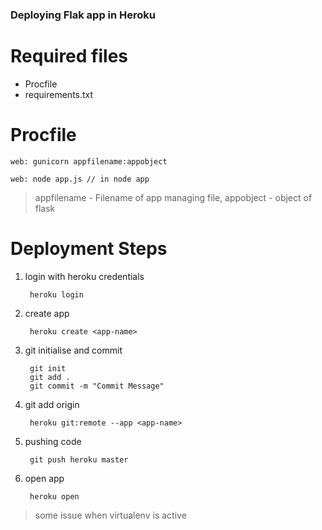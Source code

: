 ### Deploying Flak app in Heroku

# Required files

-   Procfile
-   requirements.txt

# Procfile

    web: gunicorn appfilename:appobject

    web: node app.js // in node app


> appfilename - Filename of app managing file,
> appobject - object of flask

# Deployment Steps

1. login with heroku credentials

        heroku login

2. create app

        heroku create <app-name>

3. git initialise and commit

        git init
        git add .
        git commit -m "Commit Message"

4. git add origin

        heroku git:remote --app <app-name>

5. pushing code

        git push heroku master

6. open app

        heroku open
        
 > some issue when virtualenv is active 
